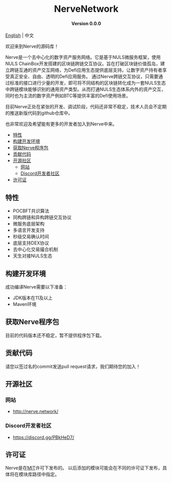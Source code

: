 
<h1 align="center">NerveNetwork </h1>
<h4 align="center">Version 0.0.0 </h4>

[English](README.md) | 中文

欢迎来到Nerve的源码库！

Nerve是一个去中心化的数字资产服务网络。它是基于NULS微服务框架，使用NULS ChainBox开发搭建的区块链跨链交互协议。旨在打破区块链价值孤岛，建立跨链互通的资产交互网络，为Defi应用生态提供底层支持。让数字资产持有者享受真正安全、自由、透明的Defi应用服务。
通过Nerve跨链交互协议，只需要通过标准的接口进行少量的开发，即可将不同结构的区块链转化成为一套NULS生态中跨链模块能够识别的通用资产类型。从而打通NULS生态体系内外的资产交互，同时也为主流的数字资产例如BTC等提供丰富的Defi使用场景。

目前Nerve正处在紧张的开发、调试阶段，代码还非常不稳定，技术人员会不定期的推送新版代码到github仓库中。

也非常欢迎及希望能有更多的开发者加入到Nerve中来。

* [特性](#特性)
* [构建开发环境](#构建开发环境)
* [获取Nerve程序包](#获取Nerve程序包)
* [贡献代码](#贡献代码)
* [开源社区](#开源社区)
    * [网站](#网站)
    * [Discord开发者社区](#discord开发者社区)
* [许可证](#许可证)

## 特性

* POCBFT共识算法
* 同构跨链和异构跨链交互协议
* 微服务底层架构
* 多语言开发支持
* 秒级交易确认时间
* 底层支持DEX协议
* 去中心化交易撮合机制
* 天生对接NULS生态

## 构建开发环境
成功编译Nerve需要以下准备：

* JDK版本在11及以上
* Maven环境

## 获取Nerve程序包

目前的代码版本还不稳定，暂不提供程序包下载。
 
## 贡献代码

请您以签过名的commit发送pull request请求，我们期待您的加入！

## 开源社区

### 网站

- http://nerve.network/

### Discord开发者社区

- https://discord.gg/PBkHeD7/

## 许可证
Nerve是在[MIT](http://opensource.org/licenses/MIT)许可下发布的。
以后添加的模块可能会在不同的许可证下发布，具体将在模块库路径中指定。